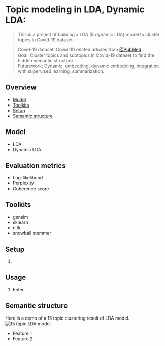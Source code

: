 # Topic modeling in LDA, Dynamic LDA:   
> This is a project of building a LDA (& dynamic LDA) model to cluster topics in Covid-19 dataset.  
  
> Covid-19 dataset: Covid-19 related articles from [@PubMed](https://pubmed.ncbi.nlm.nih.gov/).  
> Goal: Cluster topics and subtopics in Covid-19 dataset to find the hidden semantic structure.  
> Futurework: Dynamic, embedding, dynamic embedding, integration with supervised learning, summarization.  
  

## Overview
* [Model](#model)
* [Toolkits](#toolkits)
* [Setup](#setup)
* [Semantic structure](#semantic-structure)

## Model   
* LDA.  
* Dynamic LDA.  

## Evaluation metrics
* Log-likelihood
* Perplexity
* Coherence score

## Toolkits
* gensim 
* sklearn
* nltk
* snowball stemmer

## Setup
1. 

## Usage
1. Enter 

## Semantic structure
Here is a demo of a 15 topic clustering result of LDA model.  
![15 topic LDA model](./img/)  

* Feature 1
* Feature 2


